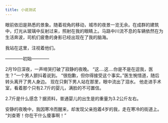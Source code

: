 ```yaml
---
title: 小说测试
---
```

 眼前依旧是熟悉的景象。随着视角的移动，城市的夜景一览无余。在成群的建筑中，灯光从玻璃中反射过来，照射在我的眼睛上。马路中川流不息的车辆依然在为生活奔波，司机们疲惫的身影已经出现在了我的脑海。

我站在这里，注视着他们。

————初始————

2月19日深夜，一声啼哭打破了寂静的夜晚。
“这....这....你是不是在逗我，医生？”一个男人颤抖着说到。
“很抱歉，但你得接受这个事实。”医生惋惜道，随后转头离开了男人身边。
现在只剩下男人站在那里，眼中流出了泪水。
他走进手术室，看着那个只有2.7斤的婴儿，满脸的不可置信。

2.7斤是什么感念？据资料，普通婴儿的出生是的重量为3.2公斤左右。

安静的夜晚中，我因寒冷而醒来，却发现父亲抱着4岁的我，走在寒冷的街道上。
“刘查寄！你在干什么傻事啊！”